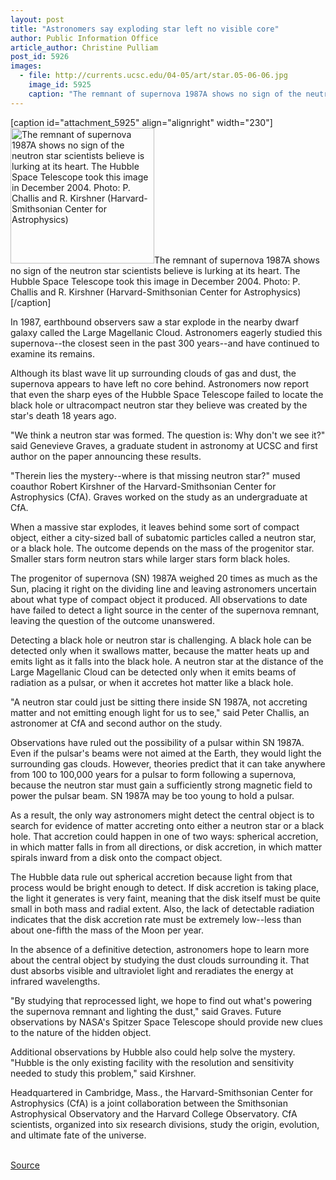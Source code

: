 ```yaml
---
layout: post
title: "Astronomers say exploding star left no visible core"
author: Public Information Office
article_author: Christine Pulliam
post_id: 5926
images:
  - file: http://currents.ucsc.edu/04-05/art/star.05-06-06.jpg
    image_id: 5925
    caption: "The remnant of supernova 1987A shows no sign of the neutron star scientists believe is lurking at its heart. The Hubble Space Telescope took this image in December 2004. Photo: P. Challis and R. Kirshner (Harvard-Smithsonian Center for Astrophysics)"
---
```


[caption id="attachment_5925" align="alignright" width="230"]<a href="http://dev-ucsc-news.pantheonsite.io/wp-content/uploads/2005/06/star.05-06-06.jpg"><img class="size-full wp-image-5925" src="http://dev-ucsc-news.pantheonsite.io/wp-content/uploads/2005/06/star.05-06-06.jpg" alt="The remnant of supernova 1987A shows no sign of the neutron star scientists believe is lurking at its heart. The Hubble Space Telescope took this image in December 2004. Photo: P. Challis and R. Kirshner (Harvard-Smithsonian Center for Astrophysics)" width="230" height="217" /></a>The remnant of supernova 1987A shows no sign of the neutron star scientists believe is lurking at its heart. The Hubble Space Telescope took this image in December 2004. Photo: P. Challis and R. Kirshner (Harvard-Smithsonian Center for Astrophysics)[/caption]
<a name="content" id="content"></a>
<p>
  In 1987, earthbound observers saw a star explode in the nearby dwarf galaxy called the Large Magellanic Cloud. Astronomers eagerly studied this supernova--the closest seen in the past 300 years--and have continued to examine its remains.
</p>
<p>
  Although its blast wave lit up surrounding clouds of gas and dust, the supernova appears to have left no core behind. Astronomers now report that even the sharp eyes of the Hubble Space Telescope failed to locate the black hole or ultracompact neutron star they believe was created by the star's death 18 years ago.<br>
</p>
<p>
  "We think a neutron star was formed. The question is: Why don't we see it?" said Genevieve Graves, a graduate student in astronomy at UCSC and first author on the paper announcing these results.<br>
</p>
<p>
  "Therein lies the mystery--where is that missing neutron star?" mused coauthor Robert Kirshner of the Harvard-Smithsonian Center for Astrophysics (CfA). Graves worked on the study as an undergraduate at CfA.<br>
</p>
<p>
  When a massive star explodes, it leaves behind some sort of compact object, either a city-sized ball of subatomic particles called a neutron star, or a black hole. The outcome depends on the mass of the progenitor star. Smaller stars form neutron stars while larger stars form black holes.<br>
</p>
<p>
  The progenitor of supernova (SN) 1987A weighed 20 times as much as the Sun, placing it right on the dividing line and leaving astronomers uncertain about what type of compact object it produced. All observations to date have failed to detect a light source in the center of the supernova remnant, leaving the question of the outcome unanswered.<br>
</p>
<p>
  Detecting a black hole or neutron star is challenging. A black hole can be detected only when it swallows matter, because the matter heats up and emits light as it falls into the black hole. A neutron star at the distance of the Large Magellanic Cloud can be detected only when it emits beams of radiation as a pulsar, or when it accretes hot matter like a black hole.<br>
</p>
<p>
  "A neutron star could just be sitting there inside SN 1987A, not accreting matter and not emitting enough light for us to see," said Peter Challis, an astronomer at CfA and second author on the study.<br>
</p>
<p>
  Observations have ruled out the possibility of a pulsar within SN 1987A. Even if the pulsar's beams were not aimed at the Earth, they would light the surrounding gas clouds. However, theories predict that it can take anywhere from 100 to 100,000 years for a pulsar to form following a supernova, because the neutron star must gain a sufficiently strong magnetic field to power the pulsar beam. SN 1987A may be too young to hold a pulsar.<br>
</p>
<p>
  As a result, the only way astronomers might detect the central object is to search for evidence of matter accreting onto either a neutron star or a black hole. That accretion could happen in one of two ways: spherical accretion, in which matter falls in from all directions, or disk accretion, in which matter spirals inward from a disk onto the compact object.<br>
</p>
<p>
  The Hubble data rule out spherical accretion because light from that process would be bright enough to detect. If disk accretion is taking place, the light it generates is very faint, meaning that the disk itself must be quite small in both mass and radial extent. Also, the lack of detectable radiation indicates that the disk accretion rate must be extremely low--less than about one-fifth the mass of the Moon per year.<br>
</p>
<p>
  In the absence of a definitive detection, astronomers hope to learn more about the central object by studying the dust clouds surrounding it. That dust absorbs visible and ultraviolet light and reradiates the energy at infrared wavelengths.<br>
</p>
<p>
  "By studying that reprocessed light, we hope to find out what's powering the supernova remnant and lighting the dust," said Graves. Future observations by NASA's Spitzer Space Telescope should provide new clues to the nature of the hidden object.<br>
</p>
<p>
  Additional observations by Hubble also could help solve the mystery. "Hubble is the only existing facility with the resolution and sensitivity needed to study this problem," said Kirshner.<br>
</p>
<p>
  Headquartered in Cambridge, Mass., the Harvard-Smithsonian Center for Astrophysics (CfA) is a joint collaboration between the Smithsonian Astrophysical Observatory and the Harvard College Observatory. CfA scientists, organized into six research divisions, study the origin, evolution, and ultimate fate of the universe.<br>
  <br>
</p>
<p><a href="http://www1.ucsc.edu/currents/04-05/06-06/star.asp" title="Permalink to star">Source</a></p>
